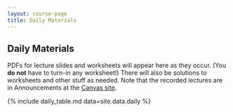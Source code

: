```yaml
---
layout: course-page
title: Daily Materials
---
```


## Daily Materials

PDFs for lecture slides and worksheets will appear here as they occur.  (You **do not** have to turn-in any worksheet!)  There will also be solutions to worksheets and other stuff as needed.  Note that the recorded lectures are in Announcements at the [Canvas site](https://canvas.alaska.edu/courses/16214).

{% include daily_table.md  data=site.data.daily %}

<div style="padding-bottom: 100px"></div>
